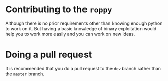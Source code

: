# Contributing to the `roppy`

Although there is no prior requirements other than knowing enough python to work on it. But having a basic knowledge of binary exploitation would help you to work more easily and you can work on new ideas.

# Doing a pull request

It is recommended that you do a pull request to the `dev` branch rather than the `master` branch.
